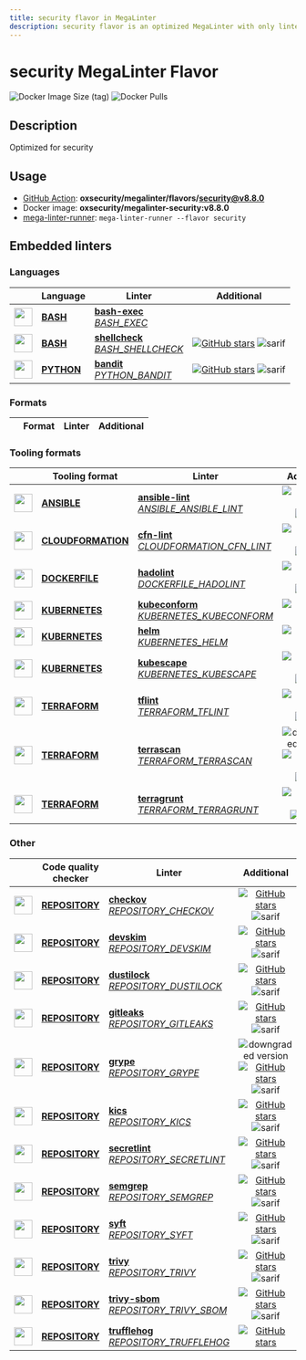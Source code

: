 ```yaml
---
title: security flavor in MegaLinter
description: security flavor is an optimized MegaLinter with only linters related to security projects
---
```

# security MegaLinter Flavor

![Docker Image Size (tag)](https://img.shields.io/docker/image-size/oxsecurity/megalinter-security/v8.8.0)
![Docker Pulls](https://img.shields.io/docker/pulls/oxsecurity/megalinter-security)

## Description

Optimized for security

## Usage

- [GitHub Action](https://megalinter.io/8.8.0/installation/#github-action): **oxsecurity/megalinter/flavors/security@v8.8.0**
- Docker image: **oxsecurity/megalinter-security:v8.8.0**
- [mega-linter-runner](https://megalinter.io/8.8.0/mega-linter-runner/): `mega-linter-runner --flavor security`

## Embedded linters

### Languages

|                                                                             <!-- -->                                                                             | Language                                                      | Linter                                                                                                                                                       |                                                                                      Additional                                                                                       |
|:----------------------------------------------------------------------------------------------------------------------------------------------------------------:|---------------------------------------------------------------|--------------------------------------------------------------------------------------------------------------------------------------------------------------|:-------------------------------------------------------------------------------------------------------------------------------------------------------------------------------------:|
|  <img src="https://github.com/oxsecurity/megalinter/raw/main/docs/assets/icons/bash.ico" alt="" height="32px" class="megalinter-icon"></a> <!-- linter-icon -->  | [**BASH**](https://megalinter.io/8.8.0/descriptors/bash/)     | [**bash-exec**](https://megalinter.io/8.8.0/descriptors/bash_bash_exec/)<br/>[_BASH_EXEC_](https://megalinter.io/8.8.0/descriptors/bash_bash_exec/)          |                                                                                                                                                                                       |
|  <img src="https://github.com/oxsecurity/megalinter/raw/main/docs/assets/icons/bash.ico" alt="" height="32px" class="megalinter-icon"></a> <!-- linter-icon -->  | [**BASH**](https://megalinter.io/8.8.0/descriptors/bash/)     | [**shellcheck**](https://megalinter.io/8.8.0/descriptors/bash_shellcheck/)<br/>[_BASH_SHELLCHECK_](https://megalinter.io/8.8.0/descriptors/bash_shellcheck/) | [![GitHub stars](https://img.shields.io/github/stars/koalaman/shellcheck?cacheSeconds=3600)](https://github.com/koalaman/shellcheck) ![sarif](https://shields.io/badge/-SARIF-orange) |
| <img src="https://github.com/oxsecurity/megalinter/raw/main/docs/assets/icons/python.ico" alt="" height="32px" class="megalinter-icon"></a> <!-- linter-icon --> | [**PYTHON**](https://megalinter.io/8.8.0/descriptors/python/) | [**bandit**](https://megalinter.io/8.8.0/descriptors/python_bandit/)<br/>[_PYTHON_BANDIT_](https://megalinter.io/8.8.0/descriptors/python_bandit/)           |        [![GitHub stars](https://img.shields.io/github/stars/PyCQA/bandit?cacheSeconds=3600)](https://github.com/PyCQA/bandit) ![sarif](https://shields.io/badge/-SARIF-orange)        |

### Formats

| <!-- --> | Format | Linter | Additional  |
| :---: | ----------------- | -------------- | :-----:  |

### Tooling formats

|                                                                                 <!-- -->                                                                                 | Tooling format                                                                | Linter                                                                                                                                                                             |                                                                                                                           Additional                                                                                                                           |
|:------------------------------------------------------------------------------------------------------------------------------------------------------------------------:|-------------------------------------------------------------------------------|------------------------------------------------------------------------------------------------------------------------------------------------------------------------------------|:--------------------------------------------------------------------------------------------------------------------------------------------------------------------------------------------------------------------------------------------------------------:|
|    <img src="https://github.com/oxsecurity/megalinter/raw/main/docs/assets/icons/ansible.ico" alt="" height="32px" class="megalinter-icon"></a> <!-- linter-icon -->     | [**ANSIBLE**](https://megalinter.io/8.8.0/descriptors/ansible/)               | [**ansible-lint**](https://megalinter.io/8.8.0/descriptors/ansible_ansible_lint/)<br/>[_ANSIBLE_ANSIBLE_LINT_](https://megalinter.io/8.8.0/descriptors/ansible_ansible_lint/)      |                                    [![GitHub stars](https://img.shields.io/github/stars/ansible/ansible-lint?cacheSeconds=3600)](https://github.com/ansible/ansible-lint) ![sarif](https://shields.io/badge/-SARIF-orange)                                     |
| <img src="https://github.com/oxsecurity/megalinter/raw/main/docs/assets/icons/cloudformation.ico" alt="" height="32px" class="megalinter-icon"></a> <!-- linter-icon --> | [**CLOUDFORMATION**](https://megalinter.io/8.8.0/descriptors/cloudformation/) | [**cfn-lint**](https://megalinter.io/8.8.0/descriptors/cloudformation_cfn_lint/)<br/>[_CLOUDFORMATION_CFN_LINT_](https://megalinter.io/8.8.0/descriptors/cloudformation_cfn_lint/) |                             [![GitHub stars](https://img.shields.io/github/stars/aws-cloudformation/cfn-lint?cacheSeconds=3600)](https://github.com/aws-cloudformation/cfn-lint) ![sarif](https://shields.io/badge/-SARIF-orange)                              |
|   <img src="https://github.com/oxsecurity/megalinter/raw/main/docs/assets/icons/dockerfile.ico" alt="" height="32px" class="megalinter-icon"></a> <!-- linter-icon -->   | [**DOCKERFILE**](https://megalinter.io/8.8.0/descriptors/dockerfile/)         | [**hadolint**](https://megalinter.io/8.8.0/descriptors/dockerfile_hadolint/)<br/>[_DOCKERFILE_HADOLINT_](https://megalinter.io/8.8.0/descriptors/dockerfile_hadolint/)             |                                       [![GitHub stars](https://img.shields.io/github/stars/hadolint/hadolint?cacheSeconds=3600)](https://github.com/hadolint/hadolint) ![sarif](https://shields.io/badge/-SARIF-orange)                                        |
|   <img src="https://github.com/oxsecurity/megalinter/raw/main/docs/assets/icons/kubernetes.ico" alt="" height="32px" class="megalinter-icon"></a> <!-- linter-icon -->   | [**KUBERNETES**](https://megalinter.io/8.8.0/descriptors/kubernetes/)         | [**kubeconform**](https://megalinter.io/8.8.0/descriptors/kubernetes_kubeconform/)<br/>[_KUBERNETES_KUBECONFORM_](https://megalinter.io/8.8.0/descriptors/kubernetes_kubeconform/) |                                                                [![GitHub stars](https://img.shields.io/github/stars/yannh/kubeconform?cacheSeconds=3600)](https://github.com/yannh/kubeconform)                                                                |
|   <img src="https://github.com/oxsecurity/megalinter/raw/main/docs/assets/icons/kubernetes.ico" alt="" height="32px" class="megalinter-icon"></a> <!-- linter-icon -->   | [**KUBERNETES**](https://megalinter.io/8.8.0/descriptors/kubernetes/)         | [**helm**](https://megalinter.io/8.8.0/descriptors/kubernetes_helm/)<br/>[_KUBERNETES_HELM_](https://megalinter.io/8.8.0/descriptors/kubernetes_helm/)                             |                                                                        [![GitHub stars](https://img.shields.io/github/stars/helm/helm?cacheSeconds=3600)](https://github.com/helm/helm)                                                                        |
|   <img src="https://github.com/oxsecurity/megalinter/raw/main/docs/assets/icons/kubernetes.ico" alt="" height="32px" class="megalinter-icon"></a> <!-- linter-icon -->   | [**KUBERNETES**](https://megalinter.io/8.8.0/descriptors/kubernetes/)         | [**kubescape**](https://megalinter.io/8.8.0/descriptors/kubernetes_kubescape/)<br/>[_KUBERNETES_KUBESCAPE_](https://megalinter.io/8.8.0/descriptors/kubernetes_kubescape/)         |                                     [![GitHub stars](https://img.shields.io/github/stars/kubescape/kubescape?cacheSeconds=3600)](https://github.com/kubescape/kubescape) ![sarif](https://shields.io/badge/-SARIF-orange)                                      |
|   <img src="https://github.com/oxsecurity/megalinter/raw/main/docs/assets/icons/terraform.ico" alt="" height="32px" class="megalinter-icon"></a> <!-- linter-icon -->    | [**TERRAFORM**](https://megalinter.io/8.8.0/descriptors/terraform/)           | [**tflint**](https://megalinter.io/8.8.0/descriptors/terraform_tflint/)<br/>[_TERRAFORM_TFLINT_](https://megalinter.io/8.8.0/descriptors/terraform_tflint/)                        |                                [![GitHub stars](https://img.shields.io/github/stars/terraform-linters/tflint?cacheSeconds=3600)](https://github.com/terraform-linters/tflint) ![sarif](https://shields.io/badge/-SARIF-orange)                                 |
|   <img src="https://github.com/oxsecurity/megalinter/raw/main/docs/assets/icons/terraform.ico" alt="" height="32px" class="megalinter-icon"></a> <!-- linter-icon -->    | [**TERRAFORM**](https://megalinter.io/8.8.0/descriptors/terraform/)           | [**terrascan**](https://megalinter.io/8.8.0/descriptors/terraform_terrascan/)<br/>[_TERRAFORM_TERRASCAN_](https://megalinter.io/8.8.0/descriptors/terraform_terrascan/)            | ![downgraded version](https://shields.io/badge/-downgraded%20version-orange) [![GitHub stars](https://img.shields.io/github/stars/tenable/terrascan?cacheSeconds=3600)](https://github.com/tenable/terrascan) ![sarif](https://shields.io/badge/-SARIF-orange) |
|   <img src="https://github.com/oxsecurity/megalinter/raw/main/docs/assets/icons/terraform.ico" alt="" height="32px" class="megalinter-icon"></a> <!-- linter-icon -->    | [**TERRAFORM**](https://megalinter.io/8.8.0/descriptors/terraform/)           | [**terragrunt**](https://megalinter.io/8.8.0/descriptors/terraform_terragrunt/)<br/>[_TERRAFORM_TERRAGRUNT_](https://megalinter.io/8.8.0/descriptors/terraform_terragrunt/)        |                                [![GitHub stars](https://img.shields.io/github/stars/gruntwork-io/terragrunt?cacheSeconds=3600)](https://github.com/gruntwork-io/terragrunt) ![autofix](https://shields.io/badge/-autofix-green)                                |

### Other

|                                                                             <!-- -->                                                                              | Code quality checker                                                  | Linter                                                                                                                                                                         |                                                                                                                       Additional                                                                                                                       |
|:-----------------------------------------------------------------------------------------------------------------------------------------------------------------:|-----------------------------------------------------------------------|--------------------------------------------------------------------------------------------------------------------------------------------------------------------------------|:------------------------------------------------------------------------------------------------------------------------------------------------------------------------------------------------------------------------------------------------------:|
| <img src="https://github.com/oxsecurity/megalinter/raw/main/docs/assets/icons/default.ico" alt="" height="32px" class="megalinter-icon"></a> <!-- linter-icon --> | [**REPOSITORY**](https://megalinter.io/8.8.0/descriptors/repository/) | [**checkov**](https://megalinter.io/8.8.0/descriptors/repository_checkov/)<br/>[_REPOSITORY_CHECKOV_](https://megalinter.io/8.8.0/descriptors/repository_checkov/)             |                                [![GitHub stars](https://img.shields.io/github/stars/bridgecrewio/checkov?cacheSeconds=3600)](https://github.com/bridgecrewio/checkov) ![sarif](https://shields.io/badge/-SARIF-orange)                                 |
| <img src="https://github.com/oxsecurity/megalinter/raw/main/docs/assets/icons/default.ico" alt="" height="32px" class="megalinter-icon"></a> <!-- linter-icon --> | [**REPOSITORY**](https://megalinter.io/8.8.0/descriptors/repository/) | [**devskim**](https://megalinter.io/8.8.0/descriptors/repository_devskim/)<br/>[_REPOSITORY_DEVSKIM_](https://megalinter.io/8.8.0/descriptors/repository_devskim/)             |                                   [![GitHub stars](https://img.shields.io/github/stars/microsoft/DevSkim?cacheSeconds=3600)](https://github.com/microsoft/DevSkim) ![sarif](https://shields.io/badge/-SARIF-orange)                                    |
| <img src="https://github.com/oxsecurity/megalinter/raw/main/docs/assets/icons/default.ico" alt="" height="32px" class="megalinter-icon"></a> <!-- linter-icon --> | [**REPOSITORY**](https://megalinter.io/8.8.0/descriptors/repository/) | [**dustilock**](https://megalinter.io/8.8.0/descriptors/repository_dustilock/)<br/>[_REPOSITORY_DUSTILOCK_](https://megalinter.io/8.8.0/descriptors/repository_dustilock/)     |                                 [![GitHub stars](https://img.shields.io/github/stars/Checkmarx/dustilock?cacheSeconds=3600)](https://github.com/Checkmarx/dustilock) ![sarif](https://shields.io/badge/-SARIF-orange)                                  |
| <img src="https://github.com/oxsecurity/megalinter/raw/main/docs/assets/icons/default.ico" alt="" height="32px" class="megalinter-icon"></a> <!-- linter-icon --> | [**REPOSITORY**](https://megalinter.io/8.8.0/descriptors/repository/) | [**gitleaks**](https://megalinter.io/8.8.0/descriptors/repository_gitleaks/)<br/>[_REPOSITORY_GITLEAKS_](https://megalinter.io/8.8.0/descriptors/repository_gitleaks/)         |                                   [![GitHub stars](https://img.shields.io/github/stars/gitleaks/gitleaks?cacheSeconds=3600)](https://github.com/gitleaks/gitleaks) ![sarif](https://shields.io/badge/-SARIF-orange)                                    |
| <img src="https://github.com/oxsecurity/megalinter/raw/main/docs/assets/icons/default.ico" alt="" height="32px" class="megalinter-icon"></a> <!-- linter-icon --> | [**REPOSITORY**](https://megalinter.io/8.8.0/descriptors/repository/) | [**grype**](https://megalinter.io/8.8.0/descriptors/repository_grype/)<br/>[_REPOSITORY_GRYPE_](https://megalinter.io/8.8.0/descriptors/repository_grype/)                     | ![downgraded version](https://shields.io/badge/-downgraded%20version-orange) [![GitHub stars](https://img.shields.io/github/stars/anchore/grype?cacheSeconds=3600)](https://github.com/anchore/grype) ![sarif](https://shields.io/badge/-SARIF-orange) |
| <img src="https://github.com/oxsecurity/megalinter/raw/main/docs/assets/icons/default.ico" alt="" height="32px" class="megalinter-icon"></a> <!-- linter-icon --> | [**REPOSITORY**](https://megalinter.io/8.8.0/descriptors/repository/) | [**kics**](https://megalinter.io/8.8.0/descriptors/repository_kics/)<br/>[_REPOSITORY_KICS_](https://megalinter.io/8.8.0/descriptors/repository_kics/)                         |                                      [![GitHub stars](https://img.shields.io/github/stars/checkmarx/kics?cacheSeconds=3600)](https://github.com/checkmarx/kics) ![sarif](https://shields.io/badge/-SARIF-orange)                                       |
| <img src="https://github.com/oxsecurity/megalinter/raw/main/docs/assets/icons/default.ico" alt="" height="32px" class="megalinter-icon"></a> <!-- linter-icon --> | [**REPOSITORY**](https://megalinter.io/8.8.0/descriptors/repository/) | [**secretlint**](https://megalinter.io/8.8.0/descriptors/repository_secretlint/)<br/>[_REPOSITORY_SECRETLINT_](https://megalinter.io/8.8.0/descriptors/repository_secretlint/) |                               [![GitHub stars](https://img.shields.io/github/stars/secretlint/secretlint?cacheSeconds=3600)](https://github.com/secretlint/secretlint) ![sarif](https://shields.io/badge/-SARIF-orange)                                |
| <img src="https://github.com/oxsecurity/megalinter/raw/main/docs/assets/icons/default.ico" alt="" height="32px" class="megalinter-icon"></a> <!-- linter-icon --> | [**REPOSITORY**](https://megalinter.io/8.8.0/descriptors/repository/) | [**semgrep**](https://megalinter.io/8.8.0/descriptors/repository_semgrep/)<br/>[_REPOSITORY_SEMGREP_](https://megalinter.io/8.8.0/descriptors/repository_semgrep/)             |                                [![GitHub stars](https://img.shields.io/github/stars/returntocorp/semgrep?cacheSeconds=3600)](https://github.com/returntocorp/semgrep) ![sarif](https://shields.io/badge/-SARIF-orange)                                 |
| <img src="https://github.com/oxsecurity/megalinter/raw/main/docs/assets/icons/default.ico" alt="" height="32px" class="megalinter-icon"></a> <!-- linter-icon --> | [**REPOSITORY**](https://megalinter.io/8.8.0/descriptors/repository/) | [**syft**](https://megalinter.io/8.8.0/descriptors/repository_syft/)<br/>[_REPOSITORY_SYFT_](https://megalinter.io/8.8.0/descriptors/repository_syft/)                         |                                        [![GitHub stars](https://img.shields.io/github/stars/anchore/syft?cacheSeconds=3600)](https://github.com/anchore/syft) ![sarif](https://shields.io/badge/-SARIF-orange)                                         |
| <img src="https://github.com/oxsecurity/megalinter/raw/main/docs/assets/icons/default.ico" alt="" height="32px" class="megalinter-icon"></a> <!-- linter-icon --> | [**REPOSITORY**](https://megalinter.io/8.8.0/descriptors/repository/) | [**trivy**](https://megalinter.io/8.8.0/descriptors/repository_trivy/)<br/>[_REPOSITORY_TRIVY_](https://megalinter.io/8.8.0/descriptors/repository_trivy/)                     |                                  [![GitHub stars](https://img.shields.io/github/stars/aquasecurity/trivy?cacheSeconds=3600)](https://github.com/aquasecurity/trivy) ![sarif](https://shields.io/badge/-SARIF-orange)                                   |
| <img src="https://github.com/oxsecurity/megalinter/raw/main/docs/assets/icons/default.ico" alt="" height="32px" class="megalinter-icon"></a> <!-- linter-icon --> | [**REPOSITORY**](https://megalinter.io/8.8.0/descriptors/repository/) | [**trivy-sbom**](https://megalinter.io/8.8.0/descriptors/repository_trivy_sbom/)<br/>[_REPOSITORY_TRIVY_SBOM_](https://megalinter.io/8.8.0/descriptors/repository_trivy_sbom/) |                                  [![GitHub stars](https://img.shields.io/github/stars/aquasecurity/trivy?cacheSeconds=3600)](https://github.com/aquasecurity/trivy) ![sarif](https://shields.io/badge/-SARIF-orange)                                   |
| <img src="https://github.com/oxsecurity/megalinter/raw/main/docs/assets/icons/default.ico" alt="" height="32px" class="megalinter-icon"></a> <!-- linter-icon --> | [**REPOSITORY**](https://megalinter.io/8.8.0/descriptors/repository/) | [**trufflehog**](https://megalinter.io/8.8.0/descriptors/repository_trufflehog/)<br/>[_REPOSITORY_TRUFFLEHOG_](https://megalinter.io/8.8.0/descriptors/repository_trufflehog/) |                                                   [![GitHub stars](https://img.shields.io/github/stars/trufflesecurity/trufflehog?cacheSeconds=3600)](https://github.com/trufflesecurity/trufflehog)                                                   |

